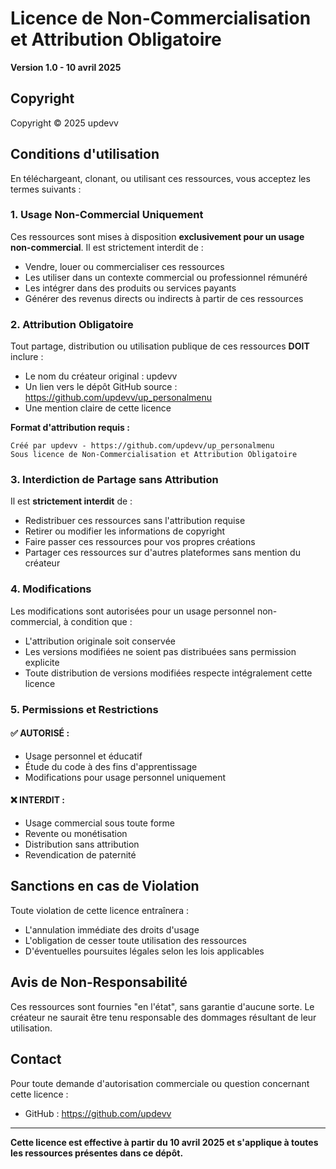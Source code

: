 # Licence de Non-Commercialisation et Attribution Obligatoire

**Version 1.0 - 10 avril 2025**

## Copyright

Copyright © 2025 updevv

## Conditions d'utilisation

En téléchargeant, clonant, ou utilisant ces ressources, vous acceptez les termes suivants :

### 1. Usage Non-Commercial Uniquement

Ces ressources sont mises à disposition **exclusivement pour un usage non-commercial**. Il est strictement interdit de :
- Vendre, louer ou commercialiser ces ressources
- Les utiliser dans un contexte commercial ou professionnel rémunéré
- Les intégrer dans des produits ou services payants
- Générer des revenus directs ou indirects à partir de ces ressources

### 2. Attribution Obligatoire

Tout partage, distribution ou utilisation publique de ces ressources **DOIT** inclure :
- Le nom du créateur original : updevv
- Un lien vers le dépôt GitHub source : https://github.com/updevv/up_personalmenu
- Une mention claire de cette licence

**Format d'attribution requis :**
```
Créé par updevv - https://github.com/updevv/up_personalmenu
Sous licence de Non-Commercialisation et Attribution Obligatoire
```

### 3. Interdiction de Partage sans Attribution

Il est **strictement interdit** de :
- Redistribuer ces ressources sans l'attribution requise
- Retirer ou modifier les informations de copyright
- Faire passer ces ressources pour vos propres créations
- Partager ces ressources sur d'autres plateformes sans mention du créateur

### 4. Modifications

Les modifications sont autorisées pour un usage personnel non-commercial, à condition que :
- L'attribution originale soit conservée
- Les versions modifiées ne soient pas distribuées sans permission explicite
- Toute distribution de versions modifiées respecte intégralement cette licence

### 5. Permissions et Restrictions

#### ✅ **AUTORISÉ :**
- Usage personnel et éducatif
- Étude du code à des fins d'apprentissage
- Modifications pour usage personnel uniquement

#### ❌ **INTERDIT :**
- Usage commercial sous toute forme
- Revente ou monétisation
- Distribution sans attribution
- Revendication de paternité

## Sanctions en cas de Violation

Toute violation de cette licence entraînera :
- L'annulation immédiate des droits d'usage
- L'obligation de cesser toute utilisation des ressources
- D'éventuelles poursuites légales selon les lois applicables

## Avis de Non-Responsabilité

Ces ressources sont fournies "en l'état", sans garantie d'aucune sorte. Le créateur ne saurait être tenu responsable des dommages résultant de leur utilisation.

## Contact

Pour toute demande d'autorisation commerciale ou question concernant cette licence :
- GitHub : https://github.com/updevv

---

**Cette licence est effective à partir du 10 avril 2025 et s'applique à toutes les ressources présentes dans ce dépôt.**
